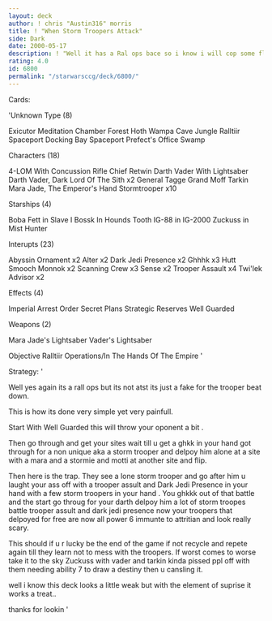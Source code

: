 ```yaml
---
layout: deck
author: ! chris "Austin316" morris
title: ! "When Storm Troopers Attack"
side: Dark
date: 2000-05-17
description: ! "Well it has a Ral ops bace so i know i will cop some flak but its a nice setup point and it is unexpected"
rating: 4.0
id: 6800
permalink: "/starwarsccg/deck/6800/"
---
```

Cards: 

'Unknown Type (8)

Exicutor Meditation Chamber
Forest
Hoth Wampa Cave
Jungle
Ralltiir
Spaceport Docking Bay
Spaceport Prefect's Office
Swamp

Characters (18)

4-LOM With Concussion Rifle
Chief Retwin
Darth Vader With Lightsaber
Darth Vader, Dark Lord Of The Sith x2
General Tagge
Grand Moff Tarkin
Mara Jade, The Emperor's Hand
Stormtrooper x10

Starships (4)

Boba Fett in Slave I
Bossk In Hounds Tooth
IG-88 in IG-2000
Zuckuss in Mist Hunter

Interupts  (23)

Abyssin Ornament x2
Alter x2
Dark Jedi Presence x2
Ghhhk x3
Hutt Smooch
Monnok x2
Scanning Crew x3
Sense x2
Trooper Assault x4
Twi'lek Advisor x2

Effects (4)

Imperial Arrest Order
Secret Plans
Strategic Reserves
Well Guarded

Weapons (2)

Mara Jade's Lightsaber
Vader's Lightsaber

Objective
Ralltiir Operations/In The Hands Of The Empire
'

Strategy: '

Well yes again its a rall ops but its not atst its just a fake for the trooper beat down.

This is how its done very simple yet very painfull.

Start With Well Guarded this will throw your oponent a bit .

Then go through and get your sites wait till u get a ghkk in your hand got through for a non unique aka a storm trooper and delpoy him alone at a site with a mara and a stormie and motti at another site and flip.

Then here is the trap. They see a lone storm trooper and go after him u laught your ass off with a trooper assult and Dark Jedi Presence in your hand with a few storm troopers in your hand
. You ghkkk out of that battle and the start go throug for your darth delpoy him a lot of storm troopes battle trooper assult and dark jedi presence now your troopers that delpoyed for free are now all power 6 immunte to attritian and look really scary.

This should if u r lucky be the end of the game if not recycle and repete again till they learn not to mess with the troopers. If worst comes to worse take it to the sky Zuckuss with vader and tarkin kinda pissed ppl off with them needing ability 7 to draw a destiny then u cansling it.

well i know this deck looks a little weak but with the element of suprise it works a treat..


thanks for lookin  '
